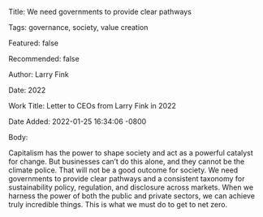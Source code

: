 Title:  We need governments to provide clear pathways 

Tags:   governance, society, value creation

Featured: false

Recommended: false

Author: Larry Fink

Date:   2022

Work Title: Letter to CEOs from Larry Fink in 2022

Date Added: 2022-01-25 16:34:06 -0800

Body: 

Capitalism has the power to shape society and act as a powerful catalyst for change. But businesses can’t do this alone, and they cannot be the climate police. That will not be a good outcome for society. We need governments to provide clear pathways and a consistent taxonomy for sustainability policy, regulation, and disclosure across markets. When we harness the power of both the public and private sectors, we can achieve truly incredible things. This is what we must do to get to net zero.
